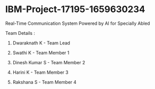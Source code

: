 # IBM-Project-17195-1659630234
Real-Time Communication System Powered by AI for Specially Abled

Team Details :

1. Dwaraknath K - Team Lead

2. Swathi K - Team Member 1

3. Dinesh Kumar S - Team Member 2

4. Harini K - Team Member 3

5. Rakshana S - Team Member 4

